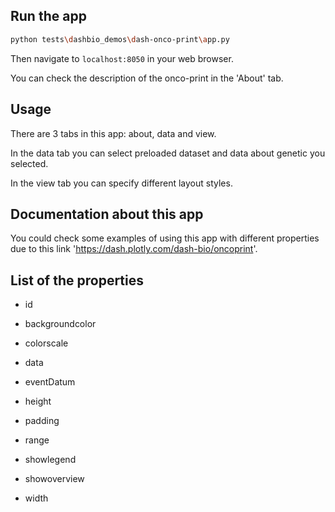 ## Run the app

```bash
python tests\dashbio_demos\dash-onco-print\app.py
```
Then navigate to `localhost:8050` in your web browser.

You can check the description of the onco-print in the 'About' tab.

## Usage

There are 3 tabs in this app: about, data and view.

In the data tab you can select preloaded dataset and data about genetic you selected.

In the view tab you can specify different layout styles.

## Documentation about this app

You could check some examples of using this app with different properties due to
this link 'https://dash.plotly.com/dash-bio/oncoprint'.

## List of the properties

- id  

- backgroundcolor         

- colorscale         

- data    

- eventDatum         

- height     

- padding  

- range   

- showlegend    

- showoverview

- width 
